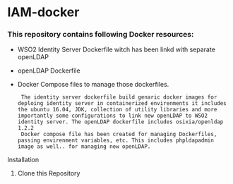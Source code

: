 # IAM-docker


### This repository contains following Docker resources:
- WSO2 Identity Server Dockerfile witch has been linkd with separate openLDAP
- openLDAP Dockerfile
- Docker Compose files to manage those dockerfiles.

       The identity server dockerfile build genaric docker images for deploing identity server in containerized envirenments it includes the ubuntu 16.04, JDK, collection of utility libraries and more importantly some configurations to link new openLDAP to WSO2 identity server. The openLDAP dockerfile includes osixia/openldap 1.2.2
       Docker compose file has been created for managing Dockerfiles, passing envirenment variables, etc. This includes phpldapadmin image as well.. for managing new openLDAP.
       
       
Installation

1. Clone this Repository




